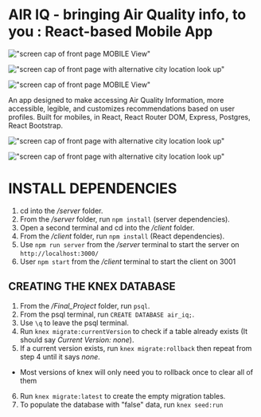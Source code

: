 # AIR IQ - bringing Air Quality info, to you : React-based Mobile App

!["screen cap of front page MOBILE View"](https://github.com/cepholopoddreamz/AirIQ/blob/560e41eb3ffe84afd4c760aab4b4b8f54629a7a7/client/public/readme3.png)

!["screen cap of front page with alternative city location look up"](https://github.com/cepholopoddreamz/AirIQ/blob/560e41eb3ffe84afd4c760aab4b4b8f54629a7a7/client/public/readme2.png)

!["screen cap of front page MOBILE View"](https://github.com/cepholopoddreamz/AirIQ/blob/560e41eb3ffe84afd4c760aab4b4b8f54629a7a7/client/public/readme5.png)

An app designed to make accessing Air Quality Information, more accessible, legible, and customizes recommendations based on user profiles. Built for mobiles, in React, React Router DOM, Express, Postgres, React Bootstrap.

!["screen cap of front page with alternative city location look up"](https://github.com/cepholopoddreamz/AirIQ/blob/560e41eb3ffe84afd4c760aab4b4b8f54629a7a7/client/public/readme4.png)

!["screen cap of front page with alternative city location look up"](https://github.com/cepholopoddreamz/AirIQ/blob/560e41eb3ffe84afd4c760aab4b4b8f54629a7a7/client/public/readme5.png)

# INSTALL DEPENDENCIES

1. cd into the */server* folder.
2. From the */server* folder, run ```npm install``` (server dependencies).
3. Open a second terminal and cd into the */client* folder.
4. From the */client* folder, run ```npm install``` (React dependencies).
5. Use ```npm run server``` from the */server* terminal to start the server on ```http://localhost:3000/```
6. User ```npm start``` from the */client* terminal to start the client on 3001

## CREATING THE KNEX DATABASE

1. From the */Final_Project* folder, run ```psql```.
2. From the psql terminal, run ```CREATE DATABASE air_iq;```.
3. Use ```\q``` to leave the psql terminal.
4. Run ```knex migrate:currentVersion``` to check if a table already exists (It should say *Current Version: none*).
5. If a current version exists, run ```knex migrate:rollback``` then repeat from step 4 until it says *none*.
  - Most versions of knex will only need you to rollback once to clear all of them
6. Run ```knex migrate:latest``` to create the empty migration tables.
7. To populate the database with "false" data, run ```knex seed:run```
